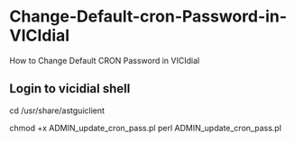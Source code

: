 # Change-Default-cron-Password-in-VICIdial
How to Change Default CRON Password in VICIdial

## Login to vicidial shell ##

cd /usr/share/astguiclient

chmod +x ADMIN_update_cron_pass.pl
perl ADMIN_update_cron_pass.pl
